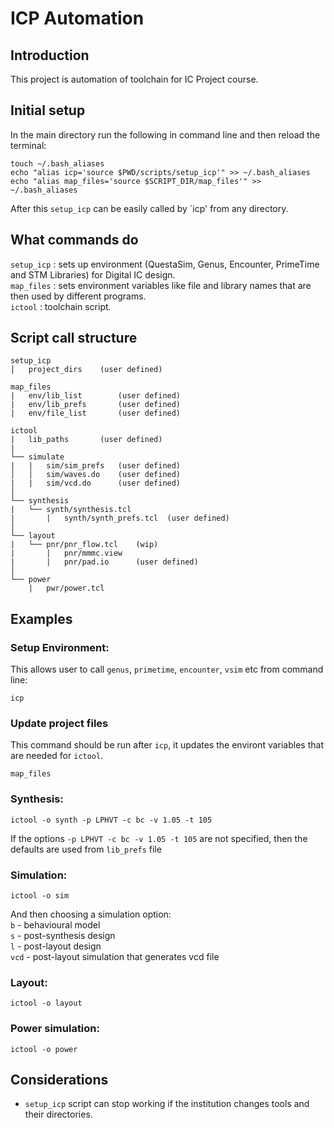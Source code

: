 # ICP Automation
## Introduction
This project is automation of toolchain for IC Project course.

## Initial setup
In the main directory run the following in command line and then reload the terminal:
```
touch ~/.bash_aliases
echo "alias icp='source $PWD/scripts/setup_icp'" >> ~/.bash_aliases
echo "alias map_files='source $SCRIPT_DIR/map_files'" >> ~/.bash_aliases
```
After this `setup_icp` can be easily called by `icp' from any directory.

## What commands do
`setup_icp` : sets up environment (QuestaSim, Genus, Encounter, PrimeTime and STM Libraries) for Digital IC design. \
`map_files` : sets environment variables like file and library names that are then used by different programs. \
`ictool` : toolchain script.

## Script call structure
```
setup_icp
│   project_dirs    (user defined)

map_files
|   env/lib_list        (user defined)
|   env/lib_prefs       (user defined)
|   env/file_list       (user defined)

ictool
|   lib_paths		(user defined)
|
└── simulate
|   |   sim/sim_prefs   (user defined)
│   │   sim/waves.do    (user defined)
|   |   sim/vcd.do      (user defined)
│
└── synthesis
|   └── synth/synthesis.tcl
|       |   synth/synth_prefs.tcl  (user defined) 
│       
└── layout
|   └── pnr/pnr_flow.tcl    (wip)
|       |   pnr/mmmc.view
|       |   pnr/pad.io      (user defined)
│    
└── power
    |   pwr/power.tcl
```

## Examples
### Setup Environment:
This allows user to call `genus`, `primetime`, `encounter`, `vsim` etc from command line:
```
icp
```
### Update project files
This command should be run after `icp`, it updates the environt variables that are needed for `ictool`.
```
map_files
```
### Synthesis:
```
ictool -o synth -p LPHVT -c bc -v 1.05 -t 105
```
If the options `-p LPHVT -c bc -v 1.05 -t 105` are not specified, then the defaults are used from `lib_prefs` file

### Simulation:
```
ictool -o sim
```
And then choosing a simulation option: \
`b` - behavioural model \
`s` - post-synthesis design \
`l` - post-layout design \
`vcd` - post-layout simulation that generates vcd file

### Layout:
```
ictool -o layout
```
### Power simulation:
```
ictool -o power
```

## Considerations
* `setup_icp` script can stop working if the institution changes tools and their directories.
